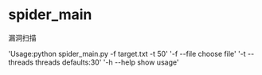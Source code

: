 # spider_main
漏洞扫描

'Usage:python spider_main.py -f target.txt -t 50'
'-f --file    choose file'
'-t --threads threads defaults:30'
'-h --help    show usage'